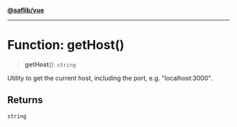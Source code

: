 [**@saflib/vue**](../../../index.md)

***

# Function: getHost()

> **getHost**(): `string`

Utility to get the current host, including the port, e.g. "localhost:3000".

## Returns

`string`
